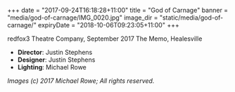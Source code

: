 +++
date = "2017-09-24T16:18:28+11:00"
title = "God of Carnage"
banner = "media/god-of-carnage/IMG_0020.jpg"
image_dir = "static/media/god-of-carnage/"
expiryDate = "2018-10-06T09:23:05+11:00"
+++

redfox3 Theatre Company, September 2017
The Memo, Healesville

 * __Director__: Justin Stephens
 * __Designer__: Justin Stephens
 * __Lighting__: Michael Rowe

<!--more-->


_Images (c) 2017 Michael Rowe; All rights reserved._
